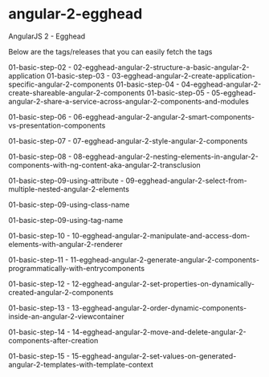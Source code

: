 # angular-2-egghead
AngularJS 2 - Egghead

Below are the tags/releases  that you can easily fetch the tags

01-basic-step-02 - 02-egghead-angular-2-structure-a-basic-angular-2-application
01-basic-step-03 - 03-egghead-angular-2-create-application-specific-angular-2-components
01-basic-step-04 - 04-egghead-angular-2-create-shareable-angular-2-components
01-basic-step-05 - 05-egghead-angular-2-share-a-service-across-angular-2-components-and-modules


01-basic-step-06 - 06-egghead-angular-2-angular-2-smart-components-vs-presentation-components

01-basic-step-07 - 07-egghead-angular-2-style-angular-2-components

01-basic-step-08 - 08-egghead-angular-2-nesting-elements-in-angular-2-components-with-ng-content-aka-angular-2-transclusion

01-basic-step-09-using-attribute - 09-egghead-angular-2-select-from-multiple-nested-angular-2-elements

01-basic-step-09-using-class-name

01-basic-step-09-using-tag-name

01-basic-step-10 - 10-egghead-angular-2-manipulate-and-access-dom-elements-with-angular-2-renderer


01-basic-step-11 - 11-egghead-angular-2-generate-angular-2-components-programmatically-with-entrycomponents

01-basic-step-12 - 12-egghead-angular-2-set-properties-on-dynamically-created-angular-2-components

01-basic-step-13 - 13-egghead-angular-2-order-dynamic-components-inside-an-angular-2-viewcontainer

01-basic-step-14 - 14-egghead-angular-2-move-and-delete-angular-2-components-after-creation

01-basic-step-15 - 15-egghead-angular-2-set-values-on-generated-angular-2-templates-with-template-context